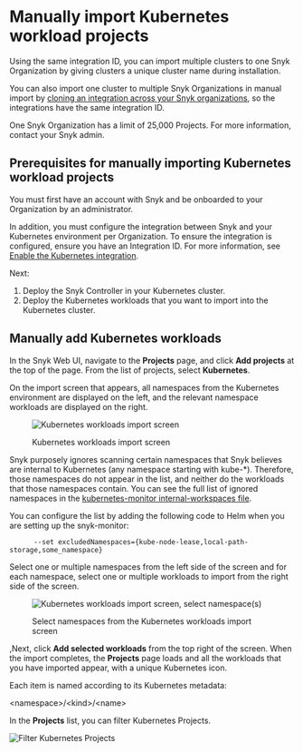 # Manually import Kubernetes workload projects

Using the same integration ID, you can import multiple clusters to one Snyk Organization by giving clusters a unique cluster name during installation.

You can also import one cluster to multiple Snyk Organizations in manual import by [cloning an integration across your Snyk organizations](../../../enterprise-setup/snyk-broker/clone-an-integration-across-your-snyk-organizations.md), so the integrations have the same integration ID.&#x20;

One Snyk Organization has a limit of 25,000 Projects. For more information, contact your Snyk admin.

## **Prerequisites for manually importing Kubernetes workload projects**

You must first have an account with Snyk and be onboarded to your Organization by an administrator.

In addition, you must configure the integration between Snyk and your Kubernetes environment per Organization. To ensure the integration is configured, ensure you have an Integration ID. For more information, see [Enable the Kubernetes integration](overview-of-the-kubernetes-integration/viewing-your-kubernetes-integration-settings.md).

Next:

1. Deploy the Snyk Controller in your Kubernetes cluster.
2. Deploy the Kubernetes workloads that you want to import into the Kubernetes cluster.

## Manually add Kubernetes workloads

In the Snyk Web UI, navigate to the **Projects** page, and click **Add projects** at the top of the page. From the list of projects, select **Kubernetes**.

On the import screen that appears, all namespaces from the Kubernetes environment are displayed on the left, and the relevant namespace workloads are displayed on the right.

<figure><img src="../../../.gitbook/assets/uuid-3a8568e0-b5a4-34af-d612-83466b206882-en.png" alt="Kubernetes workloads import screen"><figcaption><p>Kubernetes workloads import screen</p></figcaption></figure>

Snyk purposely ignores scanning certain namespaces that Snyk believes are internal to Kubernetes (any namespace starting with kube-\*). Therefore, those namespaces do not appear in the list, and neither do the workloads that those namespaces contain. You can see the full list of ignored namespaces in the [kubernetes-monitor internal-workspaces file](https://github.com/snyk/kubernetes-monitor/blob/master/src/supervisor/watchers/internal-namespaces.ts).

You can configure the list by adding the following code to Helm when you are setting up the snyk-monitor:

```
      --set excludedNamespaces={kube-node-lease,local-path-storage,some_namespace}
```

Select one or multiple namespaces from the left side of the screen and for each namespace, select one or multiple workloads to import from the right side of the screen.

<figure><img src="../../../.gitbook/assets/uuid-27db0a60-f18d-5ab0-9215-5a81e467f013-en.gif" alt="Kubernetes workloads import screen, select namespace(s)"><figcaption><p>Select namespaces from the Kubernetes workloads import screen</p></figcaption></figure>

,Next, click **Add selected workloads** from the top right of the screen. When the import completes, the **Projects** page loads and all the workloads that you have imported appear, with a unique Kubernetes icon.

Each item is named according to its Kubernetes metadata:

\<namespace>/\<kind>/\<name>

In the **Projects** list, you can filter Kubernetes Projects.

![Filter Kubernetes Projects](../../../.gitbook/assets/filter\_kubernetes\_projects.png)
